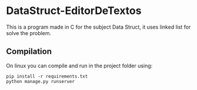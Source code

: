 # DataStruct-EditorDeTextos
This is a program made in C for the subject Data Struct, it uses linked list for solve the problem.

## Compilation
On linux you can compile and run in the project folder using:
```shell
pip install -r requirements.txt
python manage.py runserver
```
